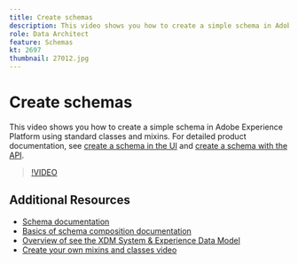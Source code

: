 ```yaml
---
title: Create schemas
description: This video shows you how to create a simple schema in Adobe Experience Platform using standard classes and mixins.
role: Data Architect
feature: Schemas
kt: 2697
thumbnail: 27012.jpg
---
```


# Create schemas

This video shows you how to create a simple schema in Adobe Experience Platform using standard classes and mixins.  For detailed product documentation, see [create a schema in the UI](https://experienceleague.adobe.com/docs/experience-platform/xdm/tutorials/create-schema-ui.html) and [create a schema with the API](https://experienceleague.adobe.com/docs/experience-platform/xdm/tutorials/create-schema-api.html).

>[!VIDEO](https://video.tv.adobe.com/v/27012?quality=12&learn=on)

## Additional Resources

* [Schema documentation](https://experienceleague.adobe.com/docs/experience-platform/xdm/home.html)
* [Basics of schema composition documentation](https://www.adobe.com/go/xdm-schema-composition-basics-en)
* [Overview of see the XDM System & Experience Data Model](understanding-the-xdm-system-and-experience-data-model.md)
* [Create your own mixins and classes video](create-your-own-mixins-and-classes.md)
